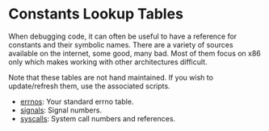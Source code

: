 # Constants Lookup Tables

When debugging code, it can often be useful to have a reference for constants
and their symbolic names.
There are a variety of sources available on the internet, some good, many bad.
Most of them focus on x86 only which makes working with other architectures
difficult.

Note that these tables are not hand maintained.
If you wish to update/refresh them, use the associated scripts.

* [errnos](./errnos.md): Your standard errno table.
* [signals](./signals.md): Signal numbers.
* [syscalls](./syscalls.md): System call numbers and references.
